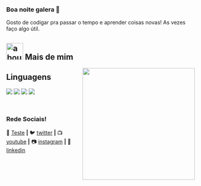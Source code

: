 ### Boa noite galera 👋

Gosto de codigar pra passar o tempo e aprender coisas novas! As vezes faço algo útil.

## <img width="45" alt="about" src="https://raw.github.com/elizarov/elizarov/master/about.png"> Mais de  mim

<img align="right" width="300" src="https://i.giphy.com/media/zDuStFVpRJIZ2/giphy.webp" />



## Linguagens 

<img src="https://img.shields.io/badge/JavaScript-F7DF1E?style=for-the-badge&logo=javascript&logoColor=black"> <img src="https://img.shields.io/badge/HTML5-E34F26?style=for-the-badge&logo=html5&logoColor=white"> <img src="https://img.shields.io/badge/CSS-239120?&style=for-the-badge&logo=css3&logoColor=white"> <img src="https://img.shields.io/badge/Java-ED8B00?style=for-the-badge&logo=java&logoColor=white">

[website]: https://codedev.ga/
[twitter]: https://twitter.com/SEUTWITTER
[youtube]: https://www.youtube.com/user/SEUYOUTUBE/
[instagram]: https://www.instagram.com/SEUINSTAGRAM/
[linkedin]: https://www.linkedin.com/in/SEULINKEDIN/
<br>

### Rede Sociais!

🏡 [Teste][website] **|** 
🐦 [twitter][twitter] **|** 
📺 [youtube][youtube] **|** 
📷 [instagram][instagram] **|** 
👔 [linkedin][linkedin]

